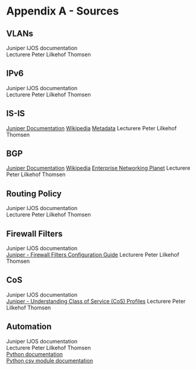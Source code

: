 # Appendix A - Sources

## VLANs
Juniper IJOS documentation   
Lecturere Peter Lilkehof Thomsen   


## IPv6
Juniper IJOS documentation   
Lecturere Peter Lilkehof Thomsen   

## IS-IS
[Juniper Documentation](https://www.juniper.net/documentation/en_US/junos/topics/concept/is-is-routing-overview.html)
[Wikipedia](https://en.wikipedia.org/wiki/IS-IS)
[Metadata](http://www.metaswitch.com/resources/what-is-intermediate-system-to-intermediate-system-isis)
Lecturere Peter Lilkehof Thomsen   

## BGP
[Juniper Documentation](https://www.juniper.net/documentation/en_US/junos/topics/concept/bgp-routing-overview.html)
[Wikipedia](https://en.wikipedia.org/wiki/Border_Gateway_Protocol)
[Enterprise Networking Planet](http://www.enterprisenetworkingplanet.com/netsp/article.php/3615896/Networking-101-Understanding-BGP-Routing.htm)
Lecturere Peter Lilkehof Thomsen   

## Routing Policy
Juniper IJOS documentation   
Lecturere Peter Lilkehof Thomsen   

## Firewall Filters
Juniper IJOS documentation   
[Juniper - Firewall Filters Configuration Guide](https://www.juniper.net/documentation/en_US/junos12.3/information-products/pathway-pages/config-guide-firewall-filter/config-guide-firewall-filter.html#overview)
Lecturere Peter Lilkehof Thomsen   

## CoS
Juniper IJOS documentation   
[Juniper - Understanding Class of Service (CoS) Profiles](https://www.juniper.net/documentation/en_US/junos-space-apps/network-director3.0/topics/concept/cos-profile-understanding.html)
Lecturere Peter Lilkehof Thomsen   

## Automation
Juniper IJOS documentation  
Lecturere Peter Lilkehof Thomsen   
[Python documentation](https://docs.python.org/3/)   
[Python csv module documentation](https://docs.python.org/3/library/csv.html)   
